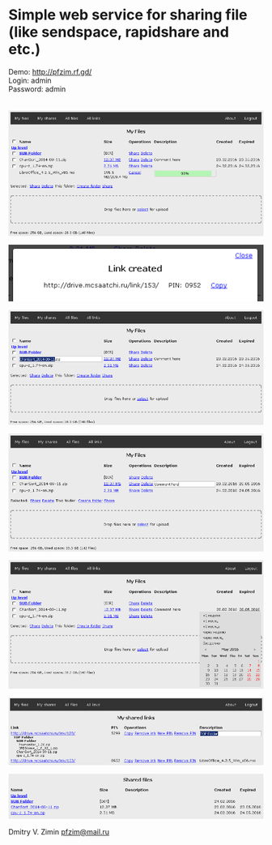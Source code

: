 # Simple web service for sharing file (like sendspace, rapidshare and etc.)

Demo: http://pfzim.rf.gd/<br />
Login: admin<br />
Password: admin<br />
<br />	
![screenshot](https://raw.githubusercontent.com/pfzim/other/master/Screenshot_3.png)

![screenshot](https://raw.githubusercontent.com/pfzim/other/master/Screenshot_4.png)

![screenshot](https://raw.githubusercontent.com/pfzim/other/master/Screenshot_6.png)

![screenshot](https://raw.githubusercontent.com/pfzim/other/master/Screenshot_2.png)

![screenshot](https://raw.githubusercontent.com/pfzim/other/master/Screenshot_7.png)

![screenshot](https://raw.githubusercontent.com/pfzim/other/master/Screenshot_5.png)

![screenshot](https://raw.githubusercontent.com/pfzim/other/master/Screenshot_8.png)


Dmitry V. Zimin <pfzim@mail.ru>